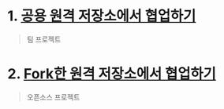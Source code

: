 # 1. [공용 원격 저장소에서 협업하기](./Shared_model)

> 팀 프로젝트
>



# 2. [Fork한 원격 저장소에서 협업하기](./Fork_model)

> 오픈소스 프로젝트
